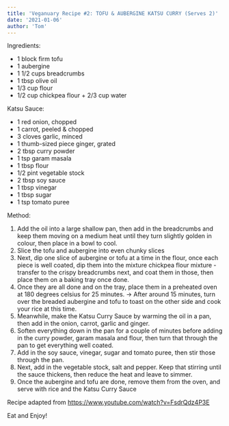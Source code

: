 ```yaml
---
title: 'Veganuary Recipe #2: TOFU & AUBERGINE KATSU CURRY (Serves 2)'
date: '2021-01-06'
author: 'Tom'
---
```


Ingredients:
* 1 block firm tofu
* 1 aubergine 
* 1 1/2 cups breadcrumbs
* 1 tbsp olive oil
* 1/3 cup flour
* 1/2 cup chickpea flour + 2/3 cup water 

Katsu Sauce:
* 1 red onion, chopped
* 1 carrot, peeled & chopped
* 3 cloves garlic, minced
* 1 thumb-sized piece ginger, grated
* 2 tbsp curry powder 
* 1 tsp garam masala
* 1 tbsp flour
* 1/2 pint vegetable stock
* 2 tbsp soy sauce
* 1 tbsp vinegar
* 1 tbsp sugar
* 1 tsp tomato puree

Method:
1. Add the oil into a large shallow pan, then add in the breadcrumbs and keep them moving on a medium heat until they turn slightly golden in colour, then place in a bowl to cool.
2. Slice the tofu and aubergine into even chunky slices
3. Next, dip one slice of aubergine or tofu at a time in the  flour, once each piece is well coated, dip them into the mixture chickpea flour mixture  - transfer to the crispy breadcrumbs next, and coat them in those, then place them on a baking tray once done.
4. Once they are all done and on the tray, place them in a preheated oven at 180 degrees celsius for 25 minutes. -> After around 15 minutes, turn over the breaded aubergine and tofu to toast on the other side and cook your rice at this time.
5. Meanwhile, make the Katsu Curry Sauce by warming the oil in a pan, then add in the onion, carrot, garlic and ginger.
6. Soften everything down in the pan for a couple of minutes before adding in the curry powder, garam masala and flour, then turn that through the pan to get everything well coated.
7. Add in the soy sauce, vinegar, sugar and tomato puree, then stir those through the pan.
8. Next, add in the vegetable stock, salt and pepper. Keep that stirring until the sauce thickens, then reduce the heat and leave to simmer.
9. Once the aubergine and tofu are done, remove them from the oven, and serve with rice and the Katsu Curry Sauce

Recipe adapted from <https://www.youtube.com/watch?v=FsdrQdz4P3E>

Eat and Enjoy!
